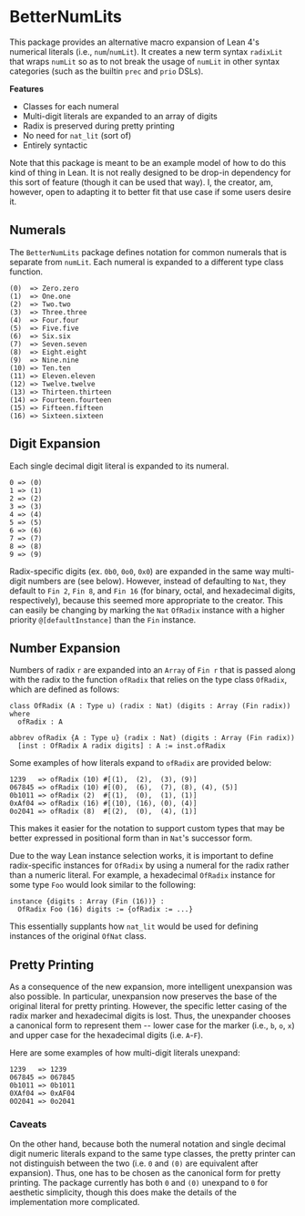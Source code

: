 # BetterNumLits

This package provides an alternative macro expansion of Lean 4's numerical literals (i.e., `num`/`numLit`). It creates a new term syntax `radixLit` that wraps `numLit` so as to not break the usage of `numLit` in other syntax categories (such as the builtin `prec` and `prio` DSLs).

**Features**
- Classes for each numeral
- Multi-digit literals are expanded to an array of digits
- Radix is preserved during pretty printing
- No need for `nat_lit` (sort of)
- Entirely syntactic

Note that this package is meant to be an example model of how to do this kind of thing in Lean. It is not really designed to be drop-in dependency for this sort of feature (though it can be used that way). I, the creator, am, however, open to adapting it to better fit that use case if some users desire it.

## Numerals

The `BetterNumLits` package defines notation for common numerals that is separate from `numLit`. Each numeral is expanded to a different type class function.

```
(0)  => Zero.zero
(1)  => One.one
(2)  => Two.two
(3)  => Three.three
(4)  => Four.four
(5)  => Five.five
(6)  => Six.six
(7)  => Seven.seven
(8)  => Eight.eight
(9)  => Nine.nine
(10) => Ten.ten
(11) => Eleven.eleven
(12) => Twelve.twelve
(13) => Thirteen.thirteen
(14) => Fourteen.fourteen
(15) => Fifteen.fifteen
(16) => Sixteen.sixteen
```

## Digit Expansion

Each single decimal digit literal is expanded to its numeral.

```
0 => (0)
1 => (1)
2 => (2)
3 => (3)
4 => (4)
5 => (5)
6 => (6)
7 => (7)
8 => (8)
9 => (9)
```

Radix-specific digits (ex. `0b0`, `0o0`, `0x0`) are expanded in the same way multi-digit numbers are (see below). However, instead of defaulting to `Nat`, they default to `Fin 2`, `Fin 8`,  and `Fin 16` (for binary, octal, and hexadecimal digits, respectively), because this seemed more appropriate to the creator. This can easily be changing by marking the `Nat` `OfRadix` instance with a higher priority `@[defaultInstance]` than the `Fin` instance.

## Number Expansion

Numbers of radix `r` are expanded into an `Array` of `Fin r` that is passed along with the radix to the function `ofRadix` that relies on the type class `OfRadix`, which are defined as follows:

```lean
class OfRadix (A : Type u) (radix : Nat) (digits : Array (Fin radix)) where
  ofRadix : A

abbrev ofRadix {A : Type u} (radix : Nat) (digits : Array (Fin radix))
  [inst : OfRadix A radix digits] : A := inst.ofRadix
```

Some examples of how literals expand to `ofRadix` are provided below:

```
1239   => ofRadix (10) #[(1),  (2),  (3), (9)]
067845 => ofRadix (10) #[(0),  (6),  (7), (8), (4), (5)]
0b1011 => ofRadix (2)  #[(1),  (0),  (1), (1)]
0xAf04 => ofRadix (16) #[(10), (16), (0), (4)]
0o2041 => ofRadix (8)  #[(2),  (0),  (4), (1)]
```

This makes it easier for the notation to support custom types that may be better expressed in positional form than in `Nat`'s successor form.

Due to the way Lean instance selection works, it is important to define radix-specific instances for `OfRadix` by using a numeral for the radix rather than a numeric literal. For example, a hexadecimal `OfRadix` instance for some type `Foo` would look similar to the following:

```lean
instance {digits : Array (Fin (16))} : 
  OfRadix Foo (16) digits := {ofRadix := ...}
```

This essentially supplants how `nat_lit` would be used for defining instances of the original `OfNat` class.

## Pretty Printing

As a consequence of the new expansion, more intelligent unexpansion was also possible. In particular, unexpansion now preserves the base of the original literal for pretty printing. However, the specific letter casing of the radix marker and hexadecimal digits is lost. Thus, the unexpander chooses a canonical form to represent them -- lower case for the marker (i.e., `b`, `o`, `x`) and upper case for the hexadecimal digits (i.e. `A`-`F`). 

Here are some examples of how multi-digit literals unexpand:

```
1239   => 1239
067845 => 067845
0b1011 => 0b1011
0XAf04 => 0xAF04
0O2041 => 0o2041
```

### Caveats

On the other hand, because both the numeral notation and single decimal digit numeric literals expand to the same type classes, the pretty printer can not distinguish between the two (i.e. `0` and `(0)` are equivalent after expansion). Thus, one has to be chosen as the canonical form for pretty printing. The package currently has both `0` and `(0)` unexpand to `0` for aesthetic simplicity, though this does make the details of the implementation more complicated.
